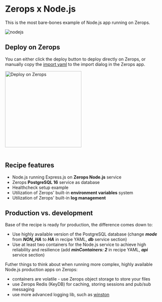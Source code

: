 # Zerops x Node.js
This is the most bare-bones example of Node.js app running on Zerops.

![nodejs](https://github.com/zeropsio/recipe-shared-assets/blob/main/covers/cover-nodejs.png)

## Deploy on Zerops
You can either click the deploy button to deploy directly on Zerops, or manually copy the [import yaml](https://github.com/zeropsio/recipe-nodejs/blob/main/zerops-project-import.yml) to the import dialog in the Zerops app.

<a href="https://app.zerops.io/recipe/nodejs">
    <img width="250" alt="Deploy on Zerops" src="https://github.com/zeropsio/recipe-shared-assets/blob/main/deploy-button/deploy-button.png">
</a>

<br/>
<br/>

## Recipe features
- Node.js running Express.js on **Zerops Node.js** service
- Zerops **PostgreSQL 16** service as database
- Healthcheck setup example
- Utilization of Zerops' built-in **environment variables** system
- Utilization of Zerops' built-in **log management**

## Production vs. development
Base of the recipe is ready for production, the difference comes down to:

- Use highly available version of the PostgreSQL database (change ***mode*** from ***NON_HA*** to ***HA*** in recipe YAML, ***db*** service section)
- Use at least two containers for the Node.js service to achieve high reliability and resilience (add ***minContainers: 2*** in recipe YAML, ***api*** service section)

Futher things to think about when running more complex, highly available Node.js production apps on Zerops:
- containers are volatile - use Zerops object storage to store your files
- use Zerops Redis (KeyDB) for caching, storing sessions and pub/sub messaging
- use more advanced logging lib, such as [winston](https://github.com/winstonjs/winston)

